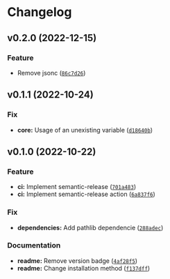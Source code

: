 # Changelog

<!--next-version-placeholder-->

## v0.2.0 (2022-12-15)
### Feature
* Remove jsonc ([`86c7d26`](https://github.com/liondocs/liondocs-sublime/commit/86c7d267b91e21e55647139ad8a3db26d2b99c21))

## v0.1.1 (2022-10-24)
### Fix
* **core:** Usage of an unexisting variable ([`d18640b`](https://github.com/liondocs/liondocs-sublime/commit/d18640b1a8435ec97fd0131bcc0fe1aa56b9e13f))

## v0.1.0 (2022-10-22)
### Feature
* **ci:** Implement semantic-release ([`701a483`](https://github.com/liondocs/liondocs-sublime/commit/701a4837e5810dde98d09e6dd6f178eaa84332a8))
* **ci:** Implement semantic-release action ([`6a837f6`](https://github.com/liondocs/liondocs-sublime/commit/6a837f63de2652ebc7d970852be24c0e9311b058))

### Fix
* **dependencies:** Add pathlib dependencie ([`288adec`](https://github.com/liondocs/liondocs-sublime/commit/288adec9f69486b6f5e0e1d7870ab621710d3904))

### Documentation
* **readme:** Remove version badge ([`4af28f5`](https://github.com/liondocs/liondocs-sublime/commit/4af28f5b594106b5e20d712ca9aa41c20d7384bf))
* **readme:** Change installation method ([`f137dff`](https://github.com/liondocs/liondocs-sublime/commit/f137dffd6dfe561acd0253f1b222539cea7a4c7b))
